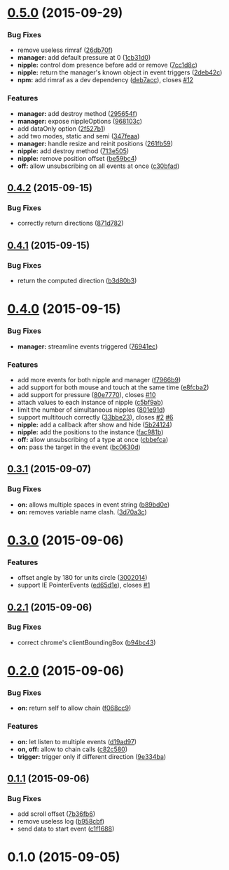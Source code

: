 <a name="0.5.0"></a>
# [0.5.0](https://github.com/yoannmoinet/nipplejs/compare/v0.4.2...v0.5.0) (2015-09-29)


### Bug Fixes

* remove useless rimraf ([26db70f](https://github.com/yoannmoinet/nipplejs/commit/26db70f))
* **manager:** add default pressure at 0 ([1cb31d0](https://github.com/yoannmoinet/nipplejs/commit/1cb31d0))
* **nipple:** control dom presence before add or remove ([7cc1d8c](https://github.com/yoannmoinet/nipplejs/commit/7cc1d8c))
* **nipple:** return the manager's known object in event triggers ([2deb42c](https://github.com/yoannmoinet/nipplejs/commit/2deb42c))
* **npm:** add rimraf as a dev dependency ([deb7acc](https://github.com/yoannmoinet/nipplejs/commit/deb7acc)), closes [#12](https://github.com/yoannmoinet/nipplejs/issues/12)

### Features

* **manager:** add destroy method ([295654f](https://github.com/yoannmoinet/nipplejs/commit/295654f))
* **manager:** expose nippleOptions ([968103c](https://github.com/yoannmoinet/nipplejs/commit/968103c))
* add dataOnly option ([2f527b1](https://github.com/yoannmoinet/nipplejs/commit/2f527b1))
* add two modes, static and semi ([347feaa](https://github.com/yoannmoinet/nipplejs/commit/347feaa))
* **manager:** handle resize and reinit positions ([261fb59](https://github.com/yoannmoinet/nipplejs/commit/261fb59))
* **nipple:** add destroy method ([713e505](https://github.com/yoannmoinet/nipplejs/commit/713e505))
* **nipple:** remove position offset ([be59bc4](https://github.com/yoannmoinet/nipplejs/commit/be59bc4))
* **off:** allow unsubscribing on all events at once ([c30bfad](https://github.com/yoannmoinet/nipplejs/commit/c30bfad))



<a name="0.4.2"></a>
## [0.4.2](https://github.com/yoannmoinet/nipplejs/compare/v0.4.1...v0.4.2) (2015-09-15)


### Bug Fixes

* correctly return directions ([871d782](https://github.com/yoannmoinet/nipplejs/commit/871d782))



<a name="0.4.1"></a>
## [0.4.1](https://github.com/yoannmoinet/nipplejs/compare/v0.4.0...v0.4.1) (2015-09-15)


### Bug Fixes

* return the computed direction ([b3d80b3](https://github.com/yoannmoinet/nipplejs/commit/b3d80b3))



<a name="0.4.0"></a>
# [0.4.0](https://github.com/yoannmoinet/nipplejs/compare/v0.3.1...v0.4.0) (2015-09-15)


### Bug Fixes

* **manager:** streamline events triggered ([76941ec](https://github.com/yoannmoinet/nipplejs/commit/76941ec))

### Features

* add more events for both nipple and manager ([f7966b9](https://github.com/yoannmoinet/nipplejs/commit/f7966b9))
* add support for both mouse and touch at the same time ([e8fcba2](https://github.com/yoannmoinet/nipplejs/commit/e8fcba2))
* add support for pressure ([80e7770](https://github.com/yoannmoinet/nipplejs/commit/80e7770)), closes [#10](https://github.com/yoannmoinet/nipplejs/issues/10)
* attach values to each instance of nipple ([c5bf9ab](https://github.com/yoannmoinet/nipplejs/commit/c5bf9ab))
* limit the number of simultaneous nipples ([801e91d](https://github.com/yoannmoinet/nipplejs/commit/801e91d))
* support multitouch correctly ([33bbe23](https://github.com/yoannmoinet/nipplejs/commit/33bbe23)), closes [#2](https://github.com/yoannmoinet/nipplejs/issues/2) [#6](https://github.com/yoannmoinet/nipplejs/issues/6)
* **nipple:** add a callback after show and hide ([5b24124](https://github.com/yoannmoinet/nipplejs/commit/5b24124))
* **nipple:** add the positions to the instance ([fac981b](https://github.com/yoannmoinet/nipplejs/commit/fac981b))
* **off:** allow unsubscribing of a type at once ([cbbefca](https://github.com/yoannmoinet/nipplejs/commit/cbbefca))
* **on:** pass the target in the event ([bc0630d](https://github.com/yoannmoinet/nipplejs/commit/bc0630d))



<a name="0.3.1"></a>
## [0.3.1](https://github.com/yoannmoinet/nipplejs/compare/v0.3.0...v0.3.1) (2015-09-07)


### Bug Fixes

* **on:** allows multiple spaces in event string ([b89bd0e](https://github.com/yoannmoinet/nipplejs/commit/b89bd0e))
* **on:** removes variable name clash. ([3d70a3c](https://github.com/yoannmoinet/nipplejs/commit/3d70a3c))



<a name="0.3.0"></a>
# [0.3.0](https://github.com/yoannmoinet/nipplejs/compare/v0.2.1...v0.3.0) (2015-09-06)


### Features

* offset angle by 180 for units circle ([3002014](https://github.com/yoannmoinet/nipplejs/commit/3002014))
* support IE PointerEvents ([ed65d1e](https://github.com/yoannmoinet/nipplejs/commit/ed65d1e)), closes [#1](https://github.com/yoannmoinet/nipplejs/issues/1)



<a name="0.2.1"></a>
## [0.2.1](https://github.com/yoannmoinet/nipplejs/compare/v0.2.0...v0.2.1) (2015-09-06)


### Bug Fixes

* correct chrome's clientBoundingBox ([b94bc43](https://github.com/yoannmoinet/nipplejs/commit/b94bc43))



<a name="0.2.0"></a>
# [0.2.0](https://github.com/yoannmoinet/nipplejs/compare/v0.1.1...v0.2.0) (2015-09-06)


### Bug Fixes

* **on:** return self to allow chain ([f068cc9](https://github.com/yoannmoinet/nipplejs/commit/f068cc9))

### Features

* **on:** let listen to multiple events ([d19ad97](https://github.com/yoannmoinet/nipplejs/commit/d19ad97))
* **on, off:** allow to chain calls ([c82c580](https://github.com/yoannmoinet/nipplejs/commit/c82c580))
* **trigger:** trigger only if different direction ([9e334ba](https://github.com/yoannmoinet/nipplejs/commit/9e334ba))



<a name="0.1.1"></a>
## [0.1.1](https://github.com/yoannmoinet/nipplejs/compare/v0.1.0...v0.1.1) (2015-09-06)


### Bug Fixes

* add scroll offset ([7b36fb6](https://github.com/yoannmoinet/nipplejs/commit/7b36fb6))
* remove useless log ([b958cbf](https://github.com/yoannmoinet/nipplejs/commit/b958cbf))
* send data to start event ([c1f1688](https://github.com/yoannmoinet/nipplejs/commit/c1f1688))



<a name="0.1.0"></a>
# 0.1.0 (2015-09-05)
